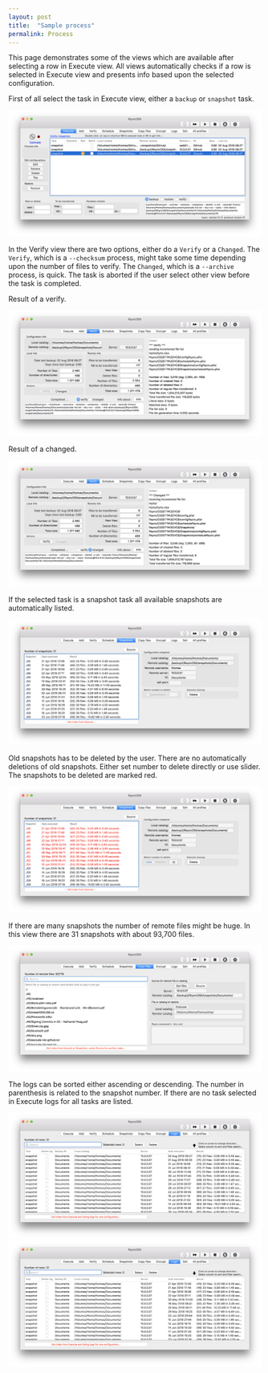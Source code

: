 ```yaml
---
layout: post
title:  "Sample process"
permalink: Process
---
```

This page demonstrates some of the views which are available after selecting a row in Execute view. All views automatically checks if a row is selected in Execute view and presents info based upon the selected configuration.

First of all select the task in Execute view, either a `backup` or `snapshot` task.

![](/images/RsyncOSX/master/process/Execute.png)

In the Verify view there are two options, either do a `Verify` or a `Changed`. The `Verify`, which is a `--checksum` process, might take some time depending upon the number of files to verify. The `Changed`,  which is a `--archive` process, is quick. The task is aborted if the user select other view before the task is completed.

Result of a verify.

![](/images/RsyncOSX/master/process/verify.png)

Result of a changed.

![](/images/RsyncOSX/master/process/changed.png)

If the selected task is a snapshot task all available snapshots are automatically listed.

![](/images/RsyncOSX/master/process/snapshots.png)

Old snapshots has to be deleted by the user. There are no automatically deletions of old snapshots. Either set number to delete directly or use slider. The snapshots to be deleted are marked red.

![](/images/RsyncOSX/master/process/snapshotsdelete.png)

If there are many snapshots the number of remote files might be huge. In this view there are 31 snapshots with about 93,700 files.

![](/images/RsyncOSX/master/process/copysinglefiles.png)

The logs can be sorted either ascending or descending. The number in parenthesis is related to the snapshot number. If there are no task selected in Execute logs for all tasks are listed.

![](/images/RsyncOSX/master/process/logsascending.png)
![](/images/RsyncOSX/master/process/logdescending.png)
